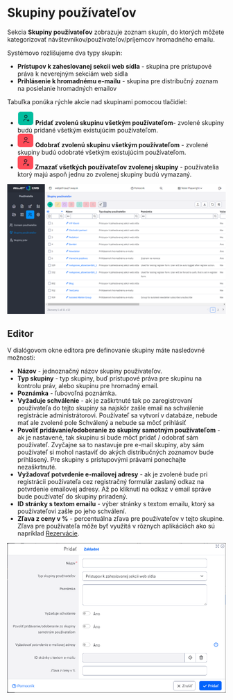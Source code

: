# Skupiny používateľov

Sekcia **Skupiny používateľov** zobrazuje zoznam skupín, do ktorých môžete kategorizovať návštevníkov/používateľov/príjemcov hromadného emailu.

Systémovo rozlišujeme dva typy skupín:

- **Prístupov k zaheslovanej sekcii web sídla** - skupina pre prístupové práva k neverejným sekciám web sídla
- **Prihlásenie k hromadnému e-mailu** - skupina pre distribučný zoznam na posielanie hromadných emailov

Tabuľka ponúka rýchle akcie nad skupinami pomocou tlačidiel:

- ![](user-groups-addGroupToAll.png ":no-zoom") **Pridať zvolenú skupinu všetkým používateľom**- zvolené skupiny budú pridané všetkým existujúcim používateľom.
- ![](user-groups-removeGroupFromAll.png ":no-zoom") **Odobrať zvolenú skupinu všetkým používateľom** - zvolené skupiny budú odobraté všetkým existujúcim používateľom.
- ![](user-groups-removeUsersFromGroup.png ":no-zoom") **Zmazať všetkých používateľov zvolenej skupiny** - používatelia ktorý majú aspoň jednu zo zvolenej skupiny budú vymazaný.

![](user-groups-datatable.png)

## Editor

V dialógovom okne editora pre definovanie skupiny máte nasledovné možnosti:

- **Názov** - jednoznačný názov skupiny používateľov.
- **Typ skupiny** - typ skupiny, buď prístupové práva pre skupinu na kontrolu práv, alebo skupinu pre hromadný email.
- **Poznámka** - ľubovoľná poznámka.
- **Vyžaduje schválenie** - ak je zaškrtnuté tak po zaregistrovaní používateľa do tejto skupiny sa najskôr zašle email na schválenie registrácie administrátorovi. Používateľ sa vytvorí v databáze, nebude mať ale zvolené pole Schválený a nebude sa môcť prihlásiť
- **Povoliť pridávanie/odoberanie zo skupiny samotným používateľom** - ak je nastavené, tak skupinu si bude môcť pridať / odobrať sám používateľ. Zvyčajne sa to nastavuje pre e-mail skupiny, aby sám používateľ si mohol nastaviť do akých distribučných zoznamov bude prihlásený. Pre skupiny s prístupovými právami ponechajte nezaškrtnuté.
- **Vyžadovať potvrdenie e-mailovej adresy** - ak je zvolené bude pri registrácii používateľa cez registračný formulár zaslaný odkaz na potvrdenie emailovej adresy. Až po kliknutí na odkaz v email správe bude používateľ do skupiny priradený.
- **ID stránky s textom emailu** - výber stránky s textom emailu, ktorý sa používateľovi zašle po jeho schválení.
- **Zľava z ceny v %** - percentuálna zľava pre používateľov v tejto skupine. Zľava pre používateľa môže byť využitá v rôznych aplikáciách ako sú napríklad [Rezervácie](../../redactor/apps/reservation/reservations/README.md).

![](user-groups-editor.png)
